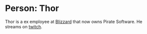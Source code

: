 # Person: Thor

Thor is a ex employee at [Blizzard](../812) that now owns Pirate Software. He streams on [twitch].

[twitch]: https://www.twitch.tv/piratesoftware
